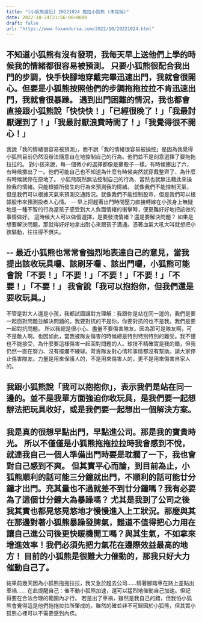 ```yaml
---
title: "[小狐熊週記] 20221024 拖拉小狐熊 (未完稿)"
date: 2022-10-24T21:56:00+0800
draft: false
url: "https://www.foxandursa.com/2022/10/20221024.html"
---
```



不知道小狐熊有沒有發現，我每天早上送他們上學的時候我的情緒都很容易被預測。
只要小狐熊很配合我出門的步調，快手快腳地穿戴完畢迅速出門，我就會很開心。但要是小狐熊按照他們的步調拖拖拉拉不肯迅速出門，我就會很暴躁。
遇到出門困難的情況，我也都會直接跟小狐熊說「快快快！」「已經很晚了！」「我最討厭遲到了！」「我最討厭浪費時間了！」「我覺得很不開心！」 
--
我說「我的情緒很容易被預測」，而不說「我的情緒很容易被操控」是因為我覺得小狐熊目前仍然沒辦法隨意自在地控制自己的行為。他們並不是刻意選擇了要拖拖拉拉的。
對小孩來說，每一個微小的選擇都像是擲骰子一樣。有時候擲出了六，有時候擲出了一。他們可能自己也不知道為什麼有時候突然就穿戴整齊了、為什麼有時候就停在原地了。
小狐熊既然無法控制自己的行為、當然也就無法藉此來操控我的情緒。只能根據所發生的行為來預測我的情緒。
就像我們不能控制天氣，但是我們可以根據天氣來預測交通路況。就像我們不能控制股市，但是我們可以根據股市來預測投者人心情。 --
早上把趕著出門時間壓力直接轉嫁在小孩身上無疑地是一種不智的行為當孩子感受到大人負面情緒的衝擊時，便更難好好地把該做的事情做好。
這時候大人可以做個選擇，是要發洩情緒？還是要解決問題？
如果是想要解決問題，那就得好好地拿出耐心來跟孩子溝通。憑著血氣大吼大叫就想把小孩驅動，往往得不償失。

--
最近小狐熊也常常會強烈地表達自己的意見，當我提出該收玩具囉、該刷牙囉 、該出門囉，小狐熊可能會說「不要！」「不要！」「不要！」「不要！」「不要！」「不要！」
我會說「我可以抱抱你，但我們還是要收玩具。」
--
不管是對大人還是小孩，我都試圖讓對方理解：我跟你是站在同一邊的，我們是要一起面對問題並解決問題的。我要對抗的不是你，你要對抗的也不是我。我們是要一起對抗問題。
所以我總是很小心、盡量不要傷害隊友。因為那可是隊友啊，可不是敵人啊。也因如此，當我被隊友傷害的時候總是特別特別特別的難受。我不懂也不能接受，為什麼要這樣傷害一起面對問題的人。球技不精確實是我的錯，但我仍然一直在努力、沒有擺爛不練球。苛責隊友對心情和事情都沒有幫助。請大家停止傷害隊友。力量是用來保護人的，不是用來傷害人的，更不是用來傷害自家人的。

我跟小狐熊說「我可以抱抱你」，表示我們是站在同一邊的。並不是我單方面強迫你收玩具，是我們要一起想辦法把玩具收好，或是我們要一起想出一個解決方案。
--
我是真的很想早點出門，早點進公司。那是我的寶貴時光。
所以不僅僅是小狐熊拖拖拉拉時我會感到不悅，就連我自己一個人準備出門時要是耽擱了一下，我也會對自己感到不爽。
但其實平心而論，到目前為止，小狐熊順利的話可能三分鐘就出門，不順利的話可能廿分鐘才出門。充其量也不過就差不到廿分鐘嗎？我有必要為了這個廿分鐘大為暴躁嗎？
尤其是我到了公司之後我其實也都晃悠晃悠地才慢慢進入上工狀況。那麼與其在那邊對著小狐熊暴躁發脾氣，難道不值得把心力用在讓自己進公司後更快暖機開工嗎？與其生氣，不如拿來增進效率！我們必須先把力氣花在邊際效益最高的地方！
目前的小狐熊是很難大力催動的，那我只好大力催動自己了。
--
結果前幾天因為小狐熊拖拖拉拉，我又急於趕去公司……騎著腳踏車在路上差點出車禍……
在此提醒自己：催不動小狐熊加速，還可以猛烈地催動自己加速。但記得要在合法合理的範圍內才行。
若是出了車禍，雖然是我自己的錯，但我怕小狐熊會覺得這是他們拖拖拉拉所肇成的。雖然的確並非不可歸因於小狐熊，但其實小狐熊心裡可以不需要感到內疚。
